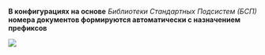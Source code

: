 **В конфигурациях на основе** *Библиотеки Стандартных Подсистем (БСП)* **номера документов формируются автоматически с назначением префиксов**

![](https://user-images.githubusercontent.com/132609167/241680666-bffe02e9-9114-438f-8c58-8bd1cb225d77.png)
